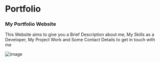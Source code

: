 # Portfolio
### My Portfolio Website
This Website aims to give you a Brief Description about me, My Skills as a Developer, My Project Work and Some Contact Details to get in touch with me

![image](https://user-images.githubusercontent.com/97694039/194609907-b6203c10-48d1-4f9d-8098-c39e953e1636.png)
